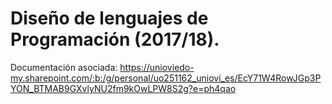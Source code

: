 # Diseño de lenguajes de Programación (2017/18).

Documentación asociada: https://unioviedo-my.sharepoint.com/:b:/g/personal/uo251162_uniovi_es/EcY71W4RowJGp3PYON_BTMAB9GXvlyNU2fm9kOwLPW8S2g?e=ph4qao